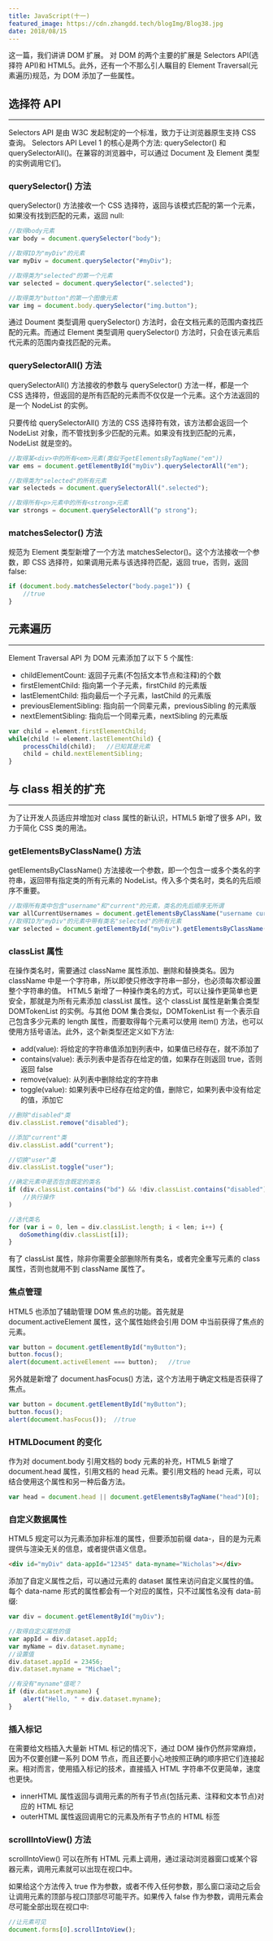 ```yaml
---
title: JavaScript(十一)
featured_image: https://cdn.zhangdd.tech/blogImg/Blog38.jpg
date: 2018/08/15
---
```


这一篇，我们讲讲 DOM 扩展。
对 DOM 的两个主要的扩展是 Selectors API(选择符 API)和 HTML5。此外，还有一个不那么引人瞩目的 Element Traversal(元素遍历)规范，为 DOM 添加了一些属性。

## 选择符 API
***  
Selectors API 是由 W3C 发起制定的一个标准，致力于让浏览器原生支持 CSS 查询。
Selectors API Level 1 的核心是两个方法: querySelector() 和 querySelectorAll()。在兼容的浏览器中，可以通过 Document 及 Element 类型的实例调用它们。

### querySelector() 方法
querySelector() 方法接收一个 CSS 选择符，返回与该模式匹配的第一个元素，如果没有找到匹配的元素，返回 null: 
``` javascript
//取得body元素
var body = document.querySelector("body");

//取得ID为"myDiv"的元素
var myDiv = document.querySelector("#myDiv");

//取得类为"selected"的第一个元素
var selected = document.querySelector(".selected");

//取得类为"button"的第一个图像元素
var img = document.body.querySelector("img.button");
```

通过 Doument 类型调用 querySelector() 方法时，会在文档元素的范围内查找匹配的元素。而通过 Element 类型调用 querySelector() 方法时，只会在该元素后代元素的范围内查找匹配的元素。

### querySelectorAll() 方法
querySelectorAll() 方法接收的参数与 querySelector() 方法一样，都是一个 CSS 选择符，但返回的是所有匹配的元素而不仅仅是一个元素。这个方法返回的是一个 NodeList 的实例。

只要传给 querySelectorAll() 方法的 CSS 选择符有效，该方法都会返回一个 NodeList 对象，而不管找到多少匹配的元素。如果没有找到匹配的元素，NodeList 就是空的。
``` javascript
//取得某<div>中的所有<em>元素(类似于getElementsByTagName("em"))
var ems = document.getElementById("myDiv").querySelectorAll("em");

//取得类为"selected"的所有元素
var selecteds = document.querySelectorAll(".selected");

//取得所有<p>元素中的所有<strong>元素
var strongs = document.querySelectorAll("p strong");
```

### matchesSelector() 方法
规范为 Element 类型新增了一个方法 matchesSelector()。这个方法接收一个参数，即 CSS 选择符，如果调用元素与该选择符匹配，返回 true，否则，返回 false: 
``` javascript
if (document.body.matchesSelector("body.page1")) {
    //true
}
```

## 元素遍历
***  
Element Traversal API 为 DOM 元素添加了以下 5 个属性: 
- childElementCount: 返回子元素(不包括文本节点和注释)的个数
- firstElementChild: 指向第一个子元素，firstChild 的元素版
- lastElementChild: 指向最后一个子元素，lastChild 的元素版
- previousElementSibling: 指向前一个同辈元素，previousSibling 的元素版
- nextElementSibling: 指向后一个同辈元素，nextSibling 的元素版

``` javascript
var child = element.firstElementChild;
while(child != element.lastElementChild) {
    processChild(child);   //已知其是元素
    child = child.nextElementSibling;
}
```

## 与 class 相关的扩充
***  
为了让开发人员适应并增加对 class 属性的新认识，HTML5 新增了很多 API，致力于简化 CSS 类的用法。

### getElementsByClassName() 方法
getElementsByClassName() 方法接收一个参数，即一个包含一或多个类名的字符串，返回带有指定类的所有元素的 NodeList。传入多个类名时，类名的先后顺序不重要。
``` javascript
//取得所有类中包含"username"和"current"的元素，类名的先后顺序无所谓
var allCurrentUsernames = document.getElementsByClassName("username current");
//取得ID为"myDiv"的元素中带有类名"selected"的所有元素
var selected = document.getElementById("myDiv").getElementsByClassName("selected");
```

### classList 属性
在操作类名时，需要通过 className 属性添加、删除和替换类名。因为 className 中是一个字符串，所以即使只修改字符串一部分，也必须每次都设置整个字符串的值。
HTML5 新增了一种操作类名的方式，可以让操作更简单也更安全，那就是为所有元素添加 classList 属性。这个 classList 属性是新集合类型 DOMTokenList 的实例。与其他 DOM 集合类似，DOMTokenList 有一个表示自己包含多少元素的 length 属性，而要取得每个元素可以使用 item() 方法，也可以使用方括号语法。此外，这个新类型还定义如下方法: 
- add(value): 将给定的字符串值添加到列表中，如果值已经存在，就不添加了
- contains(value): 表示列表中是否存在给定的值，如果存在则返回 true，否则返回 false
- remove(value): 从列表中删除给定的字符串
- toggle(value): 如果列表中已经存在给定的值，删除它，如果列表中没有给定的值，添加它

``` javascript
//删除"disabled"类
div.classList.remove("disabled");

//添加"current"类
div.classList.add("current");

//切换"user"类
div.classList.toggle("user");

//确定元素中是否包含既定的类名
if (div.classList.contains("bd") && !div.classList.contains("disabled")) {
    //执行操作
)

//迭代类名
for (var i = 0, len = div.classList.length; i < len; i++) {
   doSomething(div.classList[i]);
}
```

有了 classList 属性，除非你需要全部删除所有类名，或者完全重写元素的 class 属性，否则也就用不到 className 属性了。

### 焦点管理
HTML5 也添加了辅助管理 DOM 焦点的功能。首先就是 document.activeElement 属性，这个属性始终会引用 DOM 中当前获得了焦点的元素。
``` javascript
var button = document.getElementById("myButton");
button.focus();
alert(document.activeElement === button);   //true
```
另外就是新增了 document.hasFocus() 方法，这个方法用于确定文档是否获得了焦点。
``` javascript
var button = document.getElementById("myButton");
button.focus();
alert(document.hasFocus());  //true
```

### HTMLDocument 的变化
作为对 document.body 引用文档的 body 元素的补充，HTML5 新增了 document.head 属性，引用文档的 head 元素。要引用文档的 head 元素，可以结合使用这个属性和另一种后备方法。
``` javascript
var head = document.head || document.getElementsByTagName("head")[0];
```

### 自定义数据属性
HTML5 规定可以为元素添加非标准的属性，但要添加前缀 data-，目的是为元素提供与渲染无关的信息，或者提供语义信息。
``` HTML
<div id="myDiv" data-appId="12345" data-myname="Nicholas"></div>
```

添加了自定义属性之后，可以通过元素的 dataset 属性来访问自定义属性的值。每个 data-name 形式的属性都会有一个对应的属性，只不过属性名没有 data-前缀: 
``` javascript
var div = document.getElementById("myDiv");

//取得自定义属性的值
var appId = div.dataset.appId;
var myName = div.dataset.myname;
//设置值
div.dataset.appId = 23456;
div.dataset.myname = "Michael";

//有没有"myname"值呢？
if (div.dataset.myname) {
    alert("Hello, " + div.dataset.myname);
}
```

### 插入标记
在需要给文档插入大量新 HTML 标记的情况下，通过 DOM 操作仍然非常麻烦，因为不仅要创建一系列 DOM 节点，而且还要小心地按照正确的顺序把它们连接起来。相对而言，使用插入标记的技术，直接插入 HTML 字符串不仅更简单，速度也更快。
- innerHTML 属性返回与调用元素的所有子节点(包括元素、注释和文本节点)对应的 HTML 标记
- outerHTML 属性返回调用它的元素及所有子节点的 HTML 标签

### scrollIntoView() 方法
scrollIntoView() 可以在所有 HTML 元素上调用，通过滚动浏览器窗口或某个容器元素，调用元素就可以出现在视口中。

如果给这个方法传入 true 作为参数，或者不传入任何参数，那么窗口滚动之后会让调用元素的顶部与视口顶部尽可能平齐。如果传入 false 作为参数，调用元素会尽可能全部出现在视口中: 
``` javascript
//让元素可见
document.forms[0].scrollIntoView();
```